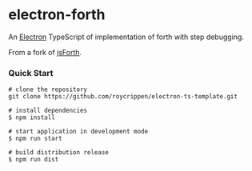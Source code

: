 # electron-forth

An [Electron](https://electronjs.org) TypeScript of implementation of forth with step debugging.

From a fork of [jsForth](https://github.com/brendanator/jsForth).

### Quick Start

```
# clone the repository
git clone https://github.com/roycrippen/electron-ts-template.git

# install dependencies
$ npm install

# start application in development mode
$ npm run start 

# build distribution release
$ npm run dist
```
